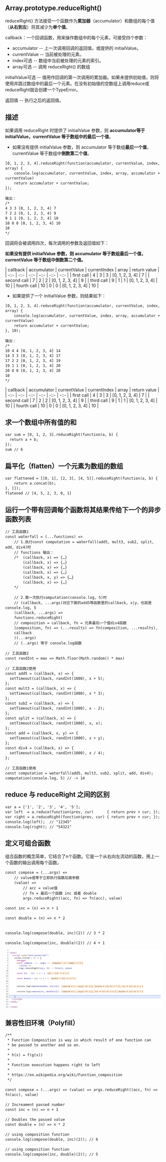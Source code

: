 ## Array.prototype.reduceRight()

reduceRight() 方法接受一个函数作为**累加器**（accumulator）和数组的每个值（**从右到左**）将其减少为**单个值**。

callback：一个回调函数，用来操作数组中的每个元素，可接受四个参数：
* accumulator -- 上一次调用回调的返回值，或提供的 initialValue。
* currentValue -- 当前被处理的元素。
* index可选 -- 数组中当前被处理的元素的索引。
* array可选 -- 调用 reduceRight() 的数组

initialValue可选 -- 值用作回调的第一次调用的累加器。如果未提供初始值，则将使用并跳过数组中的最后一个元素。在没有初始值的空数组上调用reduce或reduceRight就会创建一个TypeError。

返回值 -- 执行之后的返回值。


## 描述

如果调用 reduceRight 时提供了 initialValue 参数，则 **accumulator等于 initialValue，currentValue 等于数组中的最后一个值**。

* 如果没有提供 initialValue 参数，则 accumulator 等于数组**最后一个值**， currentValue 等于数组中**倒数第二个值**。

```
[0, 1, 2, 3, 4].reduceRight(function(accumulator, currentValue, index, array) {
	console.log(accumulator, currentValue, index, array, accumulator + currentValue)
    return accumulator + currentValue;
});

输出：
/* 
4 3 3 [0, 1, 2, 3, 4] 7
7 2 2 [0, 1, 2, 3, 4] 9
9 1 1 [0, 1, 2, 3, 4] 10
10 0 0 [0, 1, 2, 3, 4] 10
10
*/
```
回调将会被调用四次，每次调用的参数及返回值如下：

**如果没有提供 initialValue 参数，则 accumulator 等于数组最后一个值， currentValue 等于数组中倒数第二个值。**

| callback | accumulator |  currentValue |  currentIndex |  array |  return value | 
| -::- | -::- |  -::- |  -::- |  -::- |  -::- | 
| first call | 4 | 3 | 3 | [0, 1, 2, 3, 4] | 7 |
| second call | 7 | 2 | 2 | [0, 1, 2, 3, 4] | 9 |
| third call | 9 | 1 | 1 | [0, 1, 2, 3, 4] | 10 |
| fourth call | 10 | 0 | 0 | [0, 1, 2, 3, 4] | 10 |


* 如果提供了一个 initialValue 参数，则结果如下：

```
[0, 1, 2, 3, 4].reduceRight(function(accumulator, currentValue, index, array) {
	console.log(accumulator, currentValue, index, array, accumulator + currentValue)
    return accumulator + currentValue;
}, 10);

输出：
/* 
10 4 4 [0, 1, 2, 3, 4] 14
14 3 3 [0, 1, 2, 3, 4] 17
17 2 2 [0, 1, 2, 3, 4] 19
19 1 1 [0, 1, 2, 3, 4] 20
20 0 0 [0, 1, 2, 3, 4] 20
10
*/
```

| callback | accumulator |  currentValue |  currentIndex |  array |  return value | 
| -::- | -::- |  -::- |  -::- |  -::- |  -::- | 
| first call | 4 | 3 | 3 | [0, 1, 2, 3, 4] | 7 |
| second call | 7 | 2 | 2 | [0, 1, 2, 3, 4] | 9 |
| third call | 9 | 1 | 1 | [0, 1, 2, 3, 4] | 10 |
| fourth call | 10 | 0 | 0 | [0, 1, 2, 3, 4] | 10 |


## 求一个数组中所有值的和

```
var sum = [0, 1, 2, 3].reduceRight(function(a, b) {
  return a + b;
});
sum // 6
```


## 扁平化（flatten）一个元素为数组的数组

```
var flattened = [[0, 1], [2, 3], [4, 5]].reduceRight(function(a, b) {
    return a.concat(b);
}, []);
flatened // [4, 5, 2, 3, 0, 1]
```

## 运行一个带有回调每个函数将其结果传给下一个的异步函数列表

```
// 工具函数1
const waterfall = (...functions) => 
	// 1.执行const computation = waterfall(add5, mult3, sub2, split, add, div4)时	
	// functions 输出： 
	/*  (callback, x) => {…}
		(callback, x) => {…}
		(callback, x) => {…}
		(callback, x) => {…}
		(callback, x, y) => {…}
		(callback, x) => {…}
	*/

	// 2.第一次执行computation(console.log, 5)时
	// (callback, ...args)对应下面的add5等函数里的callback, x|y，也就是console.log, 5
	(callback, ...args) =>
	functions.reduceRight(
	// composition = callback, fn = 元素最后一个值div4函数
	(composition, fn) => (...results) => fn(composition, ...results),
	callback
	)(...args)
	// (..args) 等于 console.log函数

// 工具函数2
const randInt = max => Math.floor(Math.random() * max)

// 工具函数2使用
const add5 = (callback, x) => {
  setTimeout(callback, randInt(1000), x + 5);
};
const mult3 = (callback, x) => {
  setTimeout(callback, randInt(1000), x * 3);
};
const sub2 = (callback, x) => {
  setTimeout(callback, randInt(1000), x - 2);
};
const split = (callback, x) => {
  setTimeout(callback, randInt(1000), x, x);
};
const add = (callback, x, y) => {
  setTimeout(callback, randInt(1000), x + y);
};
const div4 = (callback, x) => {
  setTimeout(callback, randInt(1000), x / 4);
};

// 工具函数1使用
const computation = waterfall(add5, mult3, sub2, split, add, div4);
computation(console.log, 5) // -> 14

```

## reduce 与 reduceRight 之间的区别

```
var a = ['1', '2', '3', '4', '5']; 
var left  = a.reduce(function(prev, cur)      { return prev + cur; }); 
var right = a.reduceRight(function(prev, cur) { return prev + cur; }); 
console.log(left);  // "12345"
console.log(right); // "54321"
```

## 定义可组合函数

组合函数的概念简单，它结合了n个函数。它是一个从右向左流动的函数，用上一个函数的输出调用每个函数。

```
const compose = (...args) => 
	// value值等于立即执行函数后面参数
	(value) => 
		// acc = value值
		// fn = 最后一个函数 inc 或者 double
		args.reduceRight((acc, fn) => fn(acc), value)

const inc = (n) => n + 1

const double = (n) => n * 2


console.log(compose(double, inc)(2)) // 3 * 2

console.log(compose(inc, double)(2)) // 4 + 1

```
<img src='img/raduceRight.png' />

## 兼容性旧环境（Polyfill）

```
/**
 * Function Composition is way in which result of one function can
 * be passed to another and so on.
 *
 * h(x) = f(g(x))
 *
 * Function execution happens right to left
 *
 * https://en.wikipedia.org/wiki/Function_composition
 */

const compose = (...args) => (value) => args.reduceRight((acc, fn) => fn(acc), value)

// Increament passed number
const inc = (n) => n + 1

// Doubles the passed value
const double = (n) => n * 2

// using composition function
console.log(compose(double, inc)(2)); // 6

// using composition function
console.log(compose(inc, double)(2)); // 5
```

